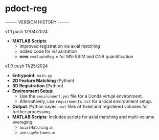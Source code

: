 # pdoct-reg
------ VERSION HISTORY ------

v1.1 push 12/04/2024
- **MATLAB Scripts**
  - improved registration via axial matching
  - added code for visualization
  - **new** `evaluateReg.m` for MS-SSIM and CNR quantification

v1.0 push 11/25/2024

- **Entrypoint**: `main.py`
- **2D Feature Matching** (Python)
- **3D Registration** (Python)
- **Environment Setup**:
  - Use the `environment.yml` file for a Conda virtual environment.
  - Alternatively, use `requirements.txt` for a local environment setup.
- **Output**: Python saves `.mat` files of fixed and registered volumes for further processing.
- **MATLAB Scripts**: Includes scripts for axial matching and multi-volume averaging.
  - `axialMatching.m`
  - `averageVolumes.m`

